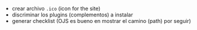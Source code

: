 * crear archivo `.ico` (icon for the site)
* discriminar los plugins (complementos) a instalar
* generar checklist (OJS es bueno en mostrar el camino (path) por seguir)

